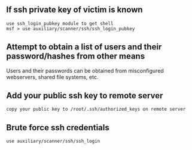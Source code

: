 ## If ssh private key of victim is known

```
use ssh_login_pubkey module to get shell
msf > use auxiliary/scanner/ssh/ssh_login_pubkey
```

## Attempt to obtain a list of users and their password/hashes from other means

Users and their passwords can be obtained from misconfigured webservers, shared file systems, etc.

## Add your public ssh key to remote server

```
copy your public key to /root/.ssh/authorized_keys on remote server
```

## Brute force ssh credentials

```
use auxiliary/scanner/ssh/ssh_login
```
